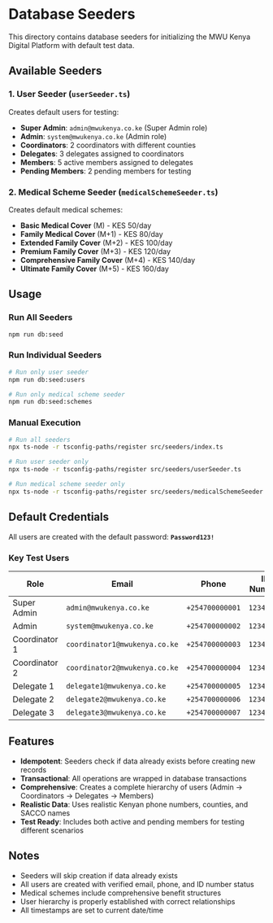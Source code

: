 # Database Seeders

This directory contains database seeders for initializing the MWU Kenya Digital Platform with default test data.

## Available Seeders

### 1. User Seeder (`userSeeder.ts`)

Creates default users for testing:

- **Super Admin**: `admin@mwukenya.co.ke` (Super Admin role)
- **Admin**: `system@mwukenya.co.ke` (Admin role)
- **Coordinators**: 2 coordinators with different counties
- **Delegates**: 3 delegates assigned to coordinators
- **Members**: 5 active members assigned to delegates
- **Pending Members**: 2 pending members for testing

### 2. Medical Scheme Seeder (`medicalSchemeSeeder.ts`)

Creates default medical schemes:

- **Basic Medical Cover** (M) - KES 50/day
- **Family Medical Cover** (M+1) - KES 80/day
- **Extended Family Cover** (M+2) - KES 100/day
- **Premium Family Cover** (M+3) - KES 120/day
- **Comprehensive Family Cover** (M+4) - KES 140/day
- **Ultimate Family Cover** (M+5) - KES 160/day

## Usage

### Run All Seeders

```bash
npm run db:seed
```

### Run Individual Seeders

```bash
# Run only user seeder
npm run db:seed:users

# Run only medical scheme seeder
npm run db:seed:schemes
```

### Manual Execution

```bash
# Run all seeders
npx ts-node -r tsconfig-paths/register src/seeders/index.ts

# Run user seeder only
npx ts-node -r tsconfig-paths/register src/seeders/userSeeder.ts

# Run medical scheme seeder only
npx ts-node -r tsconfig-paths/register src/seeders/medicalSchemeSeeder.ts
```

## Default Credentials

All users are created with the default password: **`Password123!`**

### Key Test Users

| Role          | Email                         | Phone           | ID Number  |
| ------------- | ----------------------------- | --------------- | ---------- |
| Super Admin   | `admin@mwukenya.co.ke`        | `+254700000001` | `12345678` |
| Admin         | `system@mwukenya.co.ke`       | `+254700000002` | `12345679` |
| Coordinator 1 | `coordinator1@mwukenya.co.ke` | `+254700000003` | `12345680` |
| Coordinator 2 | `coordinator2@mwukenya.co.ke` | `+254700000004` | `12345681` |
| Delegate 1    | `delegate1@mwukenya.co.ke`    | `+254700000005` | `12345682` |
| Delegate 2    | `delegate2@mwukenya.co.ke`    | `+254700000006` | `12345683` |
| Delegate 3    | `delegate3@mwukenya.co.ke`    | `+254700000007` | `12345684` |

## Features

- **Idempotent**: Seeders check if data already exists before creating new records
- **Transactional**: All operations are wrapped in database transactions
- **Comprehensive**: Creates a complete hierarchy of users (Admin → Coordinators → Delegates → Members)
- **Realistic Data**: Uses realistic Kenyan phone numbers, counties, and SACCO names
- **Test Ready**: Includes both active and pending members for testing different scenarios

## Notes

- Seeders will skip creation if data already exists
- All users are created with verified email, phone, and ID number status
- Medical schemes include comprehensive benefit structures
- User hierarchy is properly established with correct relationships
- All timestamps are set to current date/time

